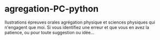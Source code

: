 # agregation-PC-python

Ilustrations épreuves orales agrégation physique et sciences physiques qui n'engagent que moi.
Si vous identifiez une erreur et que vous en avez la patience, ou pour toute suggestion ou idée...

